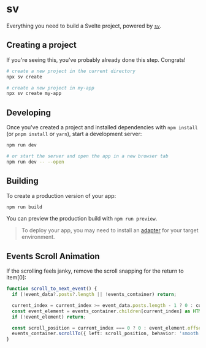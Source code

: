 # sv

Everything you need to build a Svelte project, powered by [`sv`](https://github.com/sveltejs/cli).

## Creating a project

If you're seeing this, you've probably already done this step. Congrats!

```bash
# create a new project in the current directory
npx sv create

# create a new project in my-app
npx sv create my-app
```

## Developing

Once you've created a project and installed dependencies with `npm install` (or `pnpm install` or `yarn`), start a development server:

```bash
npm run dev

# or start the server and open the app in a new browser tab
npm run dev -- --open
```

## Building

To create a production version of your app:

```bash
npm run build
```

You can preview the production build with `npm run preview`.

> To deploy your app, you may need to install an [adapter](https://svelte.dev/docs/kit/adapters) for your target environment.

## Events Scroll Animation

If the scrolling feels janky, remove the scroll snapping for the return to item[0]:

```ts
function scroll_to_next_event() {
  if (!event_data?.posts?.length || !events_container) return;

  current_index = current_index >= event_data.posts.length - 1 ? 0 : current_index + 1;
  const event_element = events_container.children[current_index] as HTMLElement;
  if (!event_element) return;

  const scroll_position = current_index === 0 ? 0 : event_element.offsetLeft;
  events_container.scrollTo({ left: scroll_position, behavior: 'smooth' });
}
```
